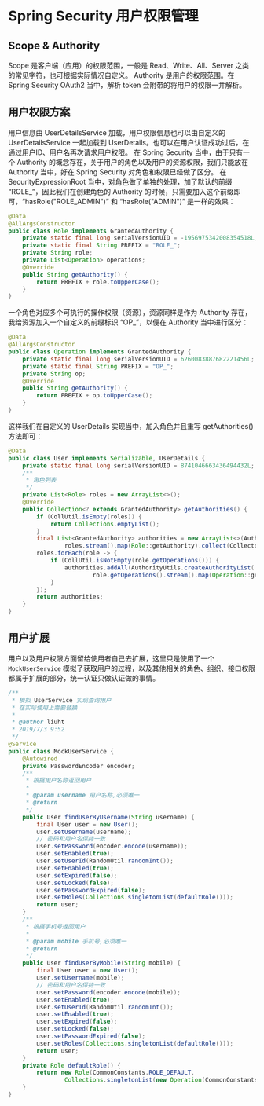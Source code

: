 # Spring Security 用户权限管理

## Scope & Authority

Scope 是客户端（应用）的权限范围，一般是 Read、Write、All、Server 之类的常见字符，也可根据实际情况自定义。
Authority 是用户的权限范围。在 Spring Security OAuth2 当中，解析 token 会附带的将用户的权限一并解析。

## 用户权限方案

用户信息由 UserDetailsService 加载，用户权限信息也可以由自定义的 UserDetailsService 一起加载到 UserDetails。也可以在用户认证成功过后，在通过用户ID、用户名再次请求用户权限。
在 Spring Security 当中，由于只有一个 Authority 的概念存在，关于用户的角色以及用户的资源权限，我们只能放在 Authority 当中，好在 Spring Security 对角色和权限已经做了区分。
在 SecurityExpressionRoot 当中，对角色做了单独的处理，加了默认的前缀 “ROLE_”，因此我们在创建角色的 Authority 的时候，只需要加入这个前缀即可，“hasRole("ROLE_ADMIN")” 和 “hasRole("ADMIN")” 是一样的效果：

```java
@Data
@AllArgsConstructor
public class Role implements GrantedAuthority {
    private static final long serialVersionUID = -1956975342008354518L;
    private static final String PREFIX = "ROLE_";
    private String role;
    private List<Operation> operations;
    @Override
    public String getAuthority() {
        return PREFIX + role.toUpperCase();
    }
}
```

一个角色对应多个可执行的操作权限（资源），资源同样是作为 Authority 存在，我给资源加入一个自定义的前缀标识 “OP_”，以便在 Authority 当中进行区分：

```java
@Data
@AllArgsConstructor
public class Operation implements GrantedAuthority {
    private static final long serialVersionUID = 6260083887682221456L;
    private static final String PREFIX = "OP_";
    private String op;
    @Override
    public String getAuthority() {
        return PREFIX + op.toUpperCase();
    }
}
```

这样我们在自定义的 UserDetails 实现当中，加入角色并且重写 getAuthorities() 方法即可：

```java
@Data
public class User implements Serializable, UserDetails {
    private static final long serialVersionUID = 8741046663436494432L;
    /**
     * 角色列表
     */
    private List<Role> roles = new ArrayList<>();
    @Override
    public Collection<? extends GrantedAuthority> getAuthorities() {
        if (CollUtil.isEmpty(roles)) {
            return Collections.emptyList();
        }
        final List<GrantedAuthority> authorities = new ArrayList<>(AuthorityUtils.createAuthorityList(
                roles.stream().map(Role::getAuthority).collect(Collectors.joining())));
        roles.forEach(role -> {
            if (CollUtil.isNotEmpty(role.getOperations())) {
                authorities.addAll(AuthorityUtils.createAuthorityList(
                        role.getOperations().stream().map(Operation::getAuthority).collect(Collectors.joining())));
            }
        });
        return authorities;
    }
}
```

## 用户扩展

用户以及用户权限方面留给使用者自己去扩展，这里只是使用了一个 `MockUserService` 模拟了获取用户的过程，以及其他相关的角色、组织、接口权限都属于扩展的部分，统一认证只做认证做的事情。

```java
/**
 * 模拟 UserService 实现查询用户
 * 在实际使用上需要替换
 *
 * @author liuht
 * 2019/7/3 9:52
 */
@Service
public class MockUserService {
    @Autowired
    private PasswordEncoder encoder;
    /**
     * 根据用户名称返回用户
     *
     * @param username 用户名称,必须唯一
     * @return
     */
    public User findUserByUsername(String username) {
        final User user = new User();
        user.setUsername(username);
        // 密码和用户名保持一致
        user.setPassword(encoder.encode(username));
        user.setEnabled(true);
        user.setUserId(RandomUtil.randomInt());
        user.setEnabled(true);
        user.setExpired(false);
        user.setLocked(false);
        user.setPasswordExpired(false);
        user.setRoles(Collections.singletonList(defaultRole()));
        return user;
    }
    /**
     * 根据手机号返回用户
     *
     * @param mobile 手机号,必须唯一
     * @return
     */
    public User findUserByMobile(String mobile) {
        final User user = new User();
        user.setUsername(mobile);
        // 密码和用户名保持一致
        user.setPassword(encoder.encode(mobile));
        user.setEnabled(true);
        user.setUserId(RandomUtil.randomInt());
        user.setEnabled(true);
        user.setExpired(false);
        user.setLocked(false);
        user.setPasswordExpired(false);
        user.setRoles(Collections.singletonList(defaultRole()));
        return user;
    }
    private Role defaultRole() {
        return new Role(CommonConstants.ROLE_DEFAULT,
                Collections.singletonList(new Operation(CommonConstants.OP_DEFAULT)));
    }
}
```
